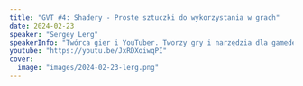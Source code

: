 ```yaml
---
title: "GVT #4: Shadery - Proste sztuczki do wykorzystania w grach"
date: 2024-02-23
speaker: "Sergey Lerg"
speakerInfo: "Twórca gier i YouTuber. Tworzy gry i narzędzia dla gamedevu. Pracuje z Godotem, Defoldem, Unity, C++, C#, Lua, Go i Jai. Lubi generowanie proceduralne i eksperymentowanie."
youtube: "https://youtu.be/JxRDXoiwqPI"
cover:
  image: "images/2024-02-23-lerg.png"
---
```

